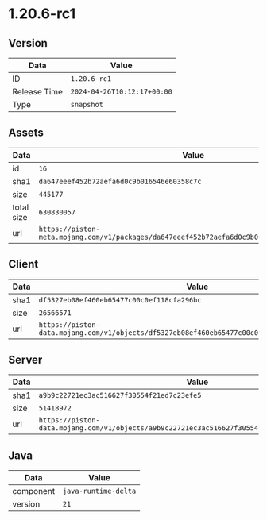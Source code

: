 # 1.20.6-rc1

## Version

|**Data**        | **Value**                 |
|----------------|-------------------------|
| ID   | ```1.20.6-rc1```   |
| Release Time   | ```2024-04-26T10:12:17+00:00```   |
| Type   | ```snapshot```   |

## Assets

|**Data**        | **Value**                 |
|----------------|-------------------------|
| id   | ```16```   |
| sha1   | ```da647eeef452b72aefa6d0c9b016546e60358c7c```   |
| size   | ```445177```   |
| total size  | ```630830057```  |
| url       | ```https://piston-meta.mojang.com/v1/packages/da647eeef452b72aefa6d0c9b016546e60358c7c/16.json``` |

## Client

|**Data**        | **Value**                 |
|----------------|-------------------------|
| sha1   | ```df5327eb08ef460eb65477c00c0ef118cfa296bc```   |
| size   | ```26566571```   |
| url       | ```https://piston-data.mojang.com/v1/objects/df5327eb08ef460eb65477c00c0ef118cfa296bc/client.jar``` |

## Server

|**Data**        | **Value**                 |
|----------------|-------------------------|
| sha1   | ```a9b9c22721ec3ac516627f30554f21ed7c23efe5```   |
| size   | ```51418972```   |
| url       | ```https://piston-data.mojang.com/v1/objects/a9b9c22721ec3ac516627f30554f21ed7c23efe5/server.jar``` |

## Java

|**Data**        | **Value**                 |
|----------------|-------------------------|
| component   | ```java-runtime-delta```   |
| version   | ```21```   |